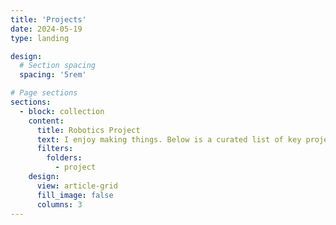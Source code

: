 ```yaml
---
title: 'Projects'
date: 2024-05-19
type: landing

design:
  # Section spacing
  spacing: '5rem'

# Page sections
sections:
  - block: collection
    content:
      title: Robotics Project
      text: I enjoy making things. Below is a curated list of key projects I developed during my academic journey.
      filters:
        folders:
          - project
    design:
      view: article-grid
      fill_image: false
      columns: 3
---
```

